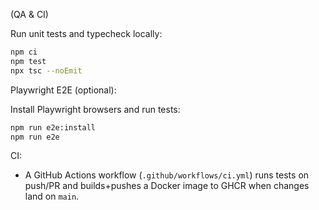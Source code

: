 (QA & CI)

Run unit tests and typecheck locally:

```bash
npm ci
npm test
npx tsc --noEmit
```

Playwright E2E (optional):

Install Playwright browsers and run tests:

```bash
npm run e2e:install
npm run e2e
```

CI:
- A GitHub Actions workflow (`.github/workflows/ci.yml`) runs tests on push/PR and builds+pushes a Docker image to GHCR when changes land on `main`.

